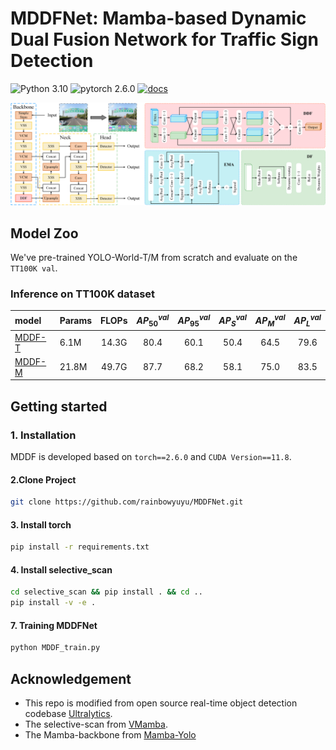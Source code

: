 # MDDFNet: Mamba-based Dynamic Dual Fusion Network for Traffic Sign Detection

![Python 3.10](https://img.shields.io/badge/python-3.10-g) ![pytorch 2.6.0](https://img.shields.io/badge/pytorch-2.3.0-blue.svg) [![docs](https://img.shields.io/badge/language-English-blue)](README.md)


<div align="center">
  <img src="./asserts/network_plus_2.png" width="1200px"/>
</div>

## Model Zoo

We've pre-trained YOLO-World-T/M from scratch and evaluate on the `TT100K val`. 

### Inference on TT100K dataset


| model                                                   | Params | FLOPs | ${AP}_{{50}}^{val}$ | ${AP}_{{95}}^{val}$ | ${AP}_{{S}}^{val}$ | ${AP}_{{M}}^{val}$ | ${AP}_{{L}}^{val}$ |
|:--------------------------------------------------------|:-------|:-----:|:-------------------:|:-------------------:|:------------------:|:------------------:|:------------------:|
| [MDDF-T](ultralytics/cfg/models/MDDF/MDDF-T.yaml) | 6.1M   | 14.3G |        80.4         |        60.1         |        50.4        |        64.5        |        79.6        |
| [MDDF-M](ultralytics/cfg/models/MDDF/MDDF-B.yaml) | 21.8M  | 49.7G |        87.7         |        68.2         |        58.1        |        75.0        |        83.5        |





## Getting started

### 1. Installation

MDDF is developed based on `torch==2.6.0`  and `CUDA Version==11.8`. 

#### 2.Clone Project 

```bash
git clone https://github.com/rainbowyuyu/MDDFNet.git
```

#### 3. Install torch

```bash
pip install -r requirements.txt
```

#### 4. Install selective_scan
```bash
cd selective_scan && pip install . && cd ..
pip install -v -e .
```

#### 7. Training MDDFNet
```bash
python MDDF_train.py
```

## Acknowledgement

- This repo is modified from open source real-time object detection codebase [Ultralytics](https://github.com/ultralytics/ultralytics).
- The selective-scan from [VMamba](https://github.com/MzeroMiko/VMamba).
- The Mamba-backbone from [Mamba-Yolo](https://github.com/HZAI-ZJNU/Mamba-YOLO)


[//]: # (```bibtex)

[//]: # (@misc{,)

[//]: # (      title={}, )

[//]: # (      author={},)

[//]: # (      year={2024},)

[//]: # (      eprint={},)

[//]: # (      archivePrefix={arXiv},)

[//]: # (      primaryClass={cs.CV},)

[//]: # (      url={}, )

[//]: # (})

[//]: # (```)
